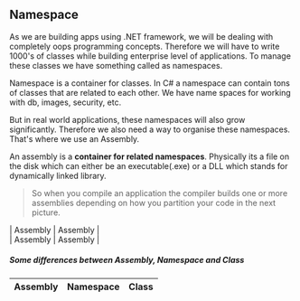 ## Namespace 

As we are building apps using .NET framework, we will be dealing with completely oops programming concepts. 
Therefore we will have to write 1000's of classes while building enterprise level of applications. 
To manage these classes we have something called as namespaces. 

Namespace is a container for classes. 
In C# a namespace can contain tons of classes that are related to each other. 
We have name spaces for working with db, images, security, etc. 

But in real world applications, these namespaces will also grow significantly. 
Therefore we also need a way to organise these namespaces. 
That's where we use an Assembly. 

An assembly is a **container for related namespaces**. 
Physically its a file on the disk which can either be an executable(.exe) or a DLL which stands for dynamically linked library.
> So when you compile an application the compiler builds one or more assemblies depending on how you partition your code in the next picture.

| Assembly | Assembly | <br/>
| Assembly | Assembly |

##### Some differences between Assembly, Namespace and Class 
| Assembly | Namespace | Class |
| ---- | ---- | ---- |